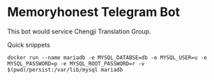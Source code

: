 # Memoryhonest Telegram Bot

This bot would service Chengji Translation Group.


Quick snippets

```
docker run --name mariadb -e MYSQL_DATABSE=db -e MYSQL_USER=u -e MYSQL_PASSWORD=p -e MYSQL_ROOT_PASSWORD=r -v $(pwd)/persist:/var/lib/mysql mariadb
```
